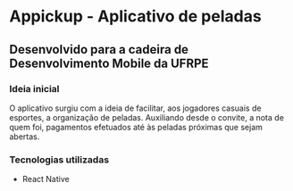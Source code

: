 # Appickup - Aplicativo de peladas

## Desenvolvido para a cadeira de Desenvolvimento Mobile da UFRPE

### Ideia inicial
O aplicativo surgiu com a ideia de facilitar, aos jogadores casuais de esportes, a organização de peladas. Auxiliando desde o convite, a nota de quem foi,
pagamentos efetuados até às peladas próximas que sejam abertas.

### Tecnologias utilizadas
* React Native

